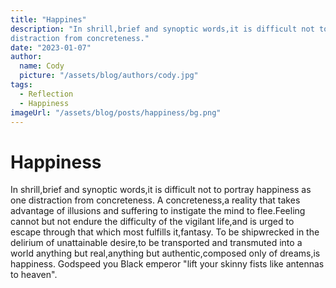 ```yaml
---
title: "Happines"
description: "In shrill,brief and synoptic words,it is difficult not to portray happiness as one
distraction from concreteness."
date: "2023-01-07"
author:
  name: Cody
  picture: "/assets/blog/authors/cody.jpg"
tags:
  - Reflection
  - Happiness
imageUrl: "/assets/blog/posts/happiness/bg.png"
---
```


# Happiness

In shrill,brief and synoptic words,it is difficult not to portray happiness as one
distraction from concreteness.
A concreteness,a reality
that takes advantage of illusions and suffering to instigate the mind to flee.Feeling cannot but
not endure the difficulty of the vigilant life,and is urged
to escape through that which most fulfills it,fantasy.
To be shipwrecked in the delirium of unattainable desire,to be transported and transmuted into a world
anything but real,anything but authentic,composed only of dreams,is happiness.
Godspeed you Black emperor "lift your skinny fists like antennas to heaven".